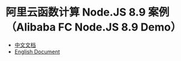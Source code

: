 # 阿里云函数计算 Node.JS 8.9 案例（Alibaba FC Node.JS 8.9 Demo）

- [中文文档](./readme_zh.md)
- [English Document](./readme_en.md)
